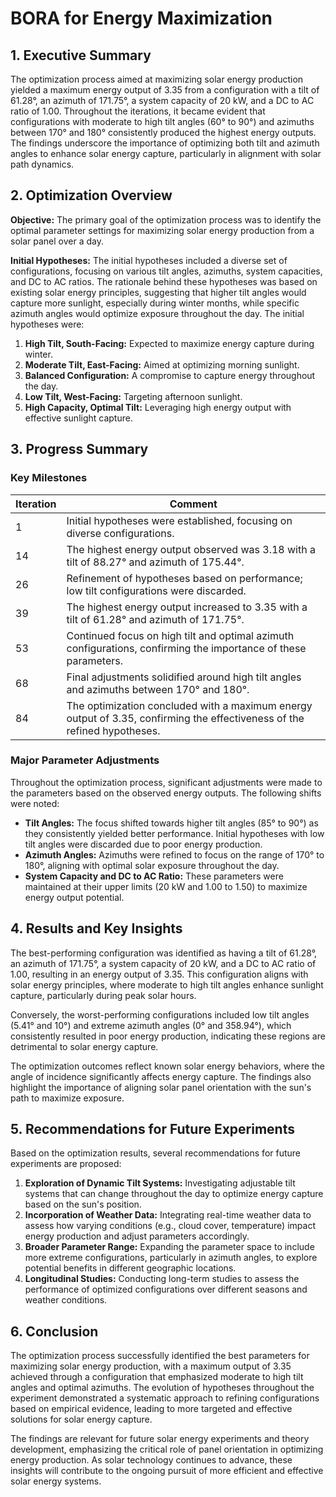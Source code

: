 # BORA for Energy Maximization 

## 1. Executive Summary

The optimization process aimed at maximizing solar energy production yielded a maximum energy output of 3.35 from a configuration with a tilt of 61.28°, an azimuth of 171.75°, a system capacity of 20 kW, and a DC to AC ratio of 1.00. Throughout the iterations, it became evident that configurations with moderate to high tilt angles (60° to 90°) and azimuths between 170° and 180° consistently produced the highest energy outputs. The findings underscore the importance of optimizing both tilt and azimuth angles to enhance solar energy capture, particularly in alignment with solar path dynamics.

## 2. Optimization Overview

**Objective:** The primary goal of the optimization process was to identify the optimal parameter settings for maximizing solar energy production from a solar panel over a day.

**Initial Hypotheses:** The initial hypotheses included a diverse set of configurations, focusing on various tilt angles, azimuths, system capacities, and DC to AC ratios. The rationale behind these hypotheses was based on existing solar energy principles, suggesting that higher tilt angles would capture more sunlight, especially during winter months, while specific azimuth angles would optimize exposure throughout the day. The initial hypotheses were:

1. **High Tilt, South-Facing:** Expected to maximize energy capture during winter.
2. **Moderate Tilt, East-Facing:** Aimed at optimizing morning sunlight.
3. **Balanced Configuration:** A compromise to capture energy throughout the day.
4. **Low Tilt, West-Facing:** Targeting afternoon sunlight.
5. **High Capacity, Optimal Tilt:** Leveraging high energy output with effective sunlight capture.

## 3. Progress Summary

### Key Milestones

| Iteration | Comment                                                                                                           |
|-----------|------------------------------------------------------------------------------------------------------------------|
| 1         | Initial hypotheses were established, focusing on diverse configurations.                                         |
| 14        | The highest energy output observed was 3.18 with a tilt of 88.27° and azimuth of 175.44°.                       |
| 26        | Refinement of hypotheses based on performance; low tilt configurations were discarded.                           |
| 39        | The highest energy output increased to 3.35 with a tilt of 61.28° and azimuth of 171.75°.                      |
| 53        | Continued focus on high tilt and optimal azimuth configurations, confirming the importance of these parameters.  |
| 68        | Final adjustments solidified around high tilt angles and azimuths between 170° and 180°.                        |
| 84        | The optimization concluded with a maximum energy output of 3.35, confirming the effectiveness of the refined hypotheses. |

### Major Parameter Adjustments

Throughout the optimization process, significant adjustments were made to the parameters based on the observed energy outputs. The following shifts were noted:

- **Tilt Angles:** The focus shifted towards higher tilt angles (85° to 90°) as they consistently yielded better performance. Initial hypotheses with low tilt angles were discarded due to poor energy production.
- **Azimuth Angles:** Azimuths were refined to focus on the range of 170° to 180°, aligning with optimal solar exposure throughout the day.
- **System Capacity and DC to AC Ratio:** These parameters were maintained at their upper limits (20 kW and 1.00 to 1.50) to maximize energy output potential.

## 4. Results and Key Insights

The best-performing configuration was identified as having a tilt of 61.28°, an azimuth of 171.75°, a system capacity of 20 kW, and a DC to AC ratio of 1.00, resulting in an energy output of 3.35. This configuration aligns with solar energy principles, where moderate to high tilt angles enhance sunlight capture, particularly during peak solar hours.

Conversely, the worst-performing configurations included low tilt angles (5.41° and 10°) and extreme azimuth angles (0° and 358.94°), which consistently resulted in poor energy production, indicating these regions are detrimental to solar energy capture.

The optimization outcomes reflect known solar energy behaviors, where the angle of incidence significantly affects energy capture. The findings also highlight the importance of aligning solar panel orientation with the sun's path to maximize exposure.

## 5. Recommendations for Future Experiments

Based on the optimization results, several recommendations for future experiments are proposed:

1. **Exploration of Dynamic Tilt Systems:** Investigating adjustable tilt systems that can change throughout the day to optimize energy capture based on the sun's position.
2. **Incorporation of Weather Data:** Integrating real-time weather data to assess how varying conditions (e.g., cloud cover, temperature) impact energy production and adjust parameters accordingly.
3. **Broader Parameter Range:** Expanding the parameter space to include more extreme configurations, particularly in azimuth angles, to explore potential benefits in different geographic locations.
4. **Longitudinal Studies:** Conducting long-term studies to assess the performance of optimized configurations over different seasons and weather conditions.

## 6. Conclusion

The optimization process successfully identified the best parameters for maximizing solar energy production, with a maximum output of 3.35 achieved through a configuration that emphasized moderate to high tilt angles and optimal azimuths. The evolution of hypotheses throughout the experiment demonstrated a systematic approach to refining configurations based on empirical evidence, leading to more targeted and effective solutions for solar energy capture.

The findings are relevant for future solar energy experiments and theory development, emphasizing the critical role of panel orientation in optimizing energy production. As solar technology continues to advance, these insights will contribute to the ongoing pursuit of more efficient and effective solar energy systems.